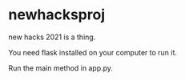 # newhacksproj
new hacks 2021 is a thing.

You need flask installed on your computer to run it.

Run the main method in app.py.
